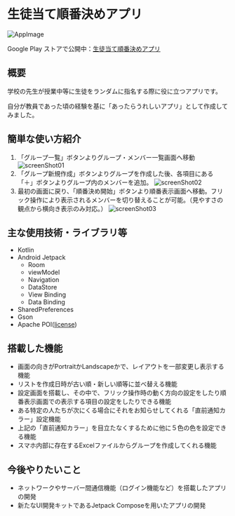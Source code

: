 # 生徒当て順番決めアプリ
![AppImage](https://user-images.githubusercontent.com/94959504/186296657-60c69f10-e1a9-49ea-bd23-45e5179da551.png)

Google Play ストアで公開中：[生徒当て順番決めアプリ](https://play.google.com/store/apps/details?id=com.yuoyama12.decidepickingorderapp)
## 概要
学校の先生が授業中等に生徒をランダムに指名する際に役に立つアプリです。

自分が教員であった頃の経験を基に「あったらうれしいアプリ」として作成してみました。
## 簡単な使い方紹介
1. 「グループ一覧」ボタンよりグループ・メンバー一覧画面へ移動
   ![screenShot01](https://user-images.githubusercontent.com/94959504/186300304-bc29cf10-1eb5-468f-9334-61d70717773e.PNG)
2. 「グループ新規作成」ボタンよりグループを作成した後、各項目にある「＋」ボタンよりグループ内のメンバーを追加。
   ![screenShot02](https://user-images.githubusercontent.com/94959504/186300307-eb35a1d7-6155-465c-842d-7343525149b0.PNG)
3. 最初の画面に戻り、「順番決め開始」ボタンより順番表示画面へ移動。フリック操作により表示されるメンバーを切り替えることが可能。（見やすさの観点から横向き表示のみ対応。）
   ![screenShot03](https://user-images.githubusercontent.com/94959504/186300308-bcfc0bf1-6e6b-4c7a-b26e-5fc3d7d6bdb4.PNG)

## 主な使用技術・ライブラリ等
- Kotlin
- Android Jetpack
  - Room
  - viewModel
  - Navigation
  - DataStore
  - View Binding
  - Data Binding
- SharedPreferences
- Gson
- Apache POI([license](https://www.apache.org/licenses/LICENSE-2.0))

## 搭載した機能
- 画面の向きがPortraitかLandscapeかで、レイアウトを一部変更し表示する機能
- リストを作成日時が古い順・新しい順等に並べ替える機能
- 設定画面を搭載し、その中で、フリック操作時の動く方向の設定をしたり順番表示画面での表示する項目の設定をしたりできる機能
- ある特定の人たちが次にくる場合にそれをお知らせしてくれる「直前通知カラー」設定機能
- 上記の「直前通知カラー」を目立たなくするために他に５色の色を設定できる機能
- スマホ内部に存在するExcelファイルからグループを作成してくれる機能

## 今後やりたいこと
- ネットワークやサーバー間通信機能（ログイン機能など）を搭載したアプリの開発
- 新たなUI開発キットであるJetpack Composeを用いたアプリの開発
